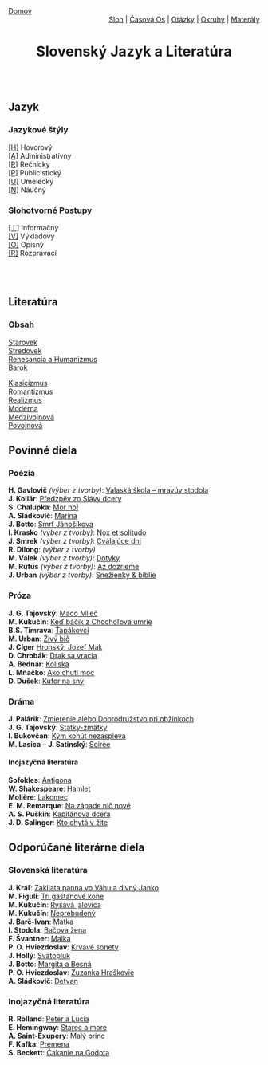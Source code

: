 <div align="center">
    <div align="left">
        <a href="/README.md">Domov</a>
    </div>
    <div align="right">
        <a href="./pisomne-sloh.md">Sloh</a>
        |
        <a href="./timeline.md">Časová Os</a>
        |
        <a href="./ustne-otazky.md">Otázky</a>
        |
        <a href="./ustne-okruhy.org.md">Okruhy</a>
        |
        <a href="https://drive.google.com/drive/u/1/folders/1hWhZNvgWC-8cb7jK5zRorX9WfCzyq_WF">Materály</a>
    </div>

# Slovenský Jazyk a Literatúra
</div>
<br><br>

## Jazyk

### Jazykové štýly
<a href="./gramatika/styly/hovorovy.md">[H]</a> Hovorový <br>
<a href="./gramatika/styly/administrativny.md">[A]</a> Administratívny <br>
<a href="./gramatika/styly/recnicky.md">[R]</a> Rečnícky <br>
<a href="./gramatika/styly/publicisticky.md">[P]</a> Publicistický <br>
<a href="./gramatika/styly/umelecky.md">[U]</a> Umelecký <br>
<a href="./gramatika/styly/naucny.md">[N]</a> Náučný <br>

### Slohotvorné Postupy
<a href="./gramatika/postupy/informacny.md">[ I ]</a> Informačný <br>
<a href="./gramatika/postupy/vykladovy.md">[V]</a> Výkladový <br>
<a href="./gramatika/postupy/opisny.md">[O]</a> Opisný <br>
<a href="./gramatika/postupy/rozpravaci.md">[R]</a> Rozprávací <br>

<br><br>

## Literatúra

### Obsah
[Starovek](./obdobia/starovek.md)                   <br>
[Stredovek](./obdobia/stredovek.md)                 <br>
[Renesancia a Humanizmus](./obdobia/hum-a-ren.md)   <br>
[Barok](./obdobia/barok.md)                         <br>

[Klasicizmus](#klasicizmus)                         <br>
[Romantizmus](#romantizmus)                         <br>
[Realizmus](#realizmus)                             <br>
[Moderna](#moderna)                                 <br>
[Medzivojnová](#medzivojnová)                       <br>
[Povojnová](#povojnová-po-1945)                     <br>

## Povinné diela
### Poézia
**H. Gavlovič** _(výber z tvorby)_: [Valaská škola – mravúv stodola]()  
**J. Kollár**:                      [Předzpěv zo Slávy dcery]()  
**S. Chalupka**:                    [Mor ho!]()  
**A. Sládkovič**:                   [Marína]()  
**J. Botto**:                       [Smrť Jánošíkova]()  
**I. Krasko**   _(výber z tvorby)_: [Nox et solitudo]()  
**J. Smrek**    _(výber z tvorby)_: [Cválajúce dni]()  
**R. Dilong**:  _(výber z tvorby)_  
**M. Válek**    _(výber z tvorby)_: [Dotyky]()  
**M. Rúfus**    _(výber z tvorby)_: [Až dozrieme]()  
**J. Urban**    _(výber z tvorby)_: [Snežienky & biblie]() 

### Próza
**J. G. Tajovský**:                 [Maco Mlieč]()  
**M. Kukučín**:                     [Keď báčik z Chochoľova umrie]()  
**B.S. Timrava**:                   [Ťapákovci]()  
**M. Urban**:                       [Živý bič]()  
**J. Cíger**                        [Hronský: Jozef Mak]()  
**D. Chrobák**:                     [Drak sa vracia]()  
**A. Bednár**:                      [Kolíska]()  
**L. Mňačko**:                      [Ako chutí moc]()  
**D. Dušek**:                       [Kufor na sny]()  

### Dráma
**J. Palárik**:                     [Zmierenie alebo Dobrodružstvo pri obžinkoch]()  
**J. G. Tajovský**:                 [Statky-zmätky]()  
**I. Bukovčan**:                    [Kým kohút nezaspieva]()  
**M. Lasica** – **J. Satinský**:    [Soirèe]()  

#### Inojazyčná literatúra
**Sofokles**:                       [Antigona]()  
**W. Shakespeare**:                 [Hamlet]()  
**Molière**:                        [Lakomec]()  
**E. M. Remarque**:                 [Na západe nič nové]()  
**A. S. Puškin**:                   [Kapitánova dcéra]()  
**J. D. Salinger**:                 [Kto chytá v žite]()  

## Odporúčané literárne diela

### Slovenská literatúra
**J. Kráľ**:                        [Zakliata panna vo Váhu a divný Janko]()  
**M. Figuli**:                      [Tri gaštanové kone]()  
**M. Kukučín**:                     [Rysavá jalovica]()  
**M. Kukučín**:                     [Neprebudený]()  
**J. Barč-Ivan**:                   [Matka]()  
**I. Stodola**:                     [Bačova žena]()  
**F. Švantner**:                    [Malka]()  
**P. O. Hviezdoslav**:              [Krvavé sonety]()  
**J. Hollý**:                       [Svatopluk]()  
**J. Botto**:                       [Margita a Besná]()  
**P. O. Hviezdoslav**:              [Zuzanka Hraškovie]()  
**A. Sládkovič**:                   [Detvan]()  

### Inojazyčná literatúra
**R. Rolland**:                     [Peter a Lucia]()  
**E. Hemingway**:                   [Starec a more]()  
**A. Saint-Exupery**:               [Malý princ]()  
**F. Kafka**:                       [Premena]()  
**S. Beckett**:                     [Čakanie na Godota]()  